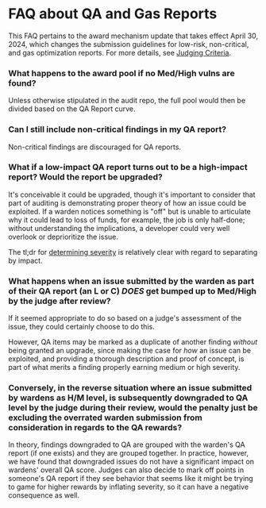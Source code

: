 # FAQ about QA and Gas Reports

This FAQ pertains to the award mechanism update that takes effect April 30, 2024, which changes the submission guidelines for low-risk, non-critical, and gas optimization reports. For more details, see [Judging Criteria](https://docs.code4rena.com/roles/wardens/judging-criteria).

### What happens to the award pool if no Med/High vulns are found? 

Unless otherwise stipulated in the audit repo, the full pool would then be divided based on the QA Report curve.

### Can I still include non-critical findings in my QA report?

Non-critical findings are discouraged for QA reports. 

### What if a low-impact QA report turns out to be a high-impact report? Would the report be upgraded?

It's conceivable it could be upgraded, though it's important to consider that part of auditing is demonstrating proper theory of how an issue could be exploited. If a warden notices something is "off" but is unable to articulate why it could lead to loss of funds, for example, the job is only half-done; without understanding the implications, a developer could very well overlook or deprioritize the issue.

The tl;dr for [determining severity](https://docs.code4rena.com/awarding/judging-criteria/severity-categorization.md) is relatively clear with regard to separating by impact.

### What happens when an issue submitted by the warden as part of their QA report (an L or C) *DOES* get bumped up to Med/High by the judge after review?

If it seemed appropriate to do so based on a judge's assessment of the issue, they could certainly choose to do this.

However, QA items may be marked as a duplicate of another finding *without* being granted an upgrade, since making the case for *how* an issue can be exploited, and providing a thorough description and proof of concept, is part of what merits a finding properly earning medium or high severity.

### Conversely, in the reverse situation where an issue submitted by wardens as H/M level, is subsequently downgraded to QA level by the judge during their review, would the penalty just be excluding the overrated warden submission from consideration in regards to the QA rewards?

In theory, findings downgraded to QA are grouped with the warden's QA report (if one exists) and they are grouped together. In practice, however, we have found that downgraded issues do not have a significant impact on wardens' overall QA score. Judges can also decide to mark off points in someone's QA report if they see behavior that seems like it might be trying to game for higher rewards by inflating severity, so it can have a negative consequence as well.

